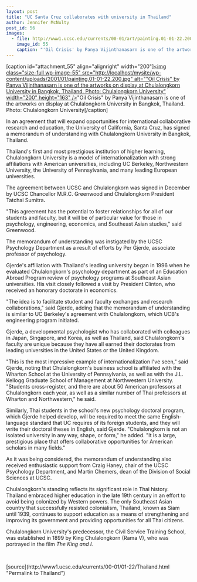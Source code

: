 ```yaml
---
layout: post
title: "UC Santa Cruz collaborates with university in Thailand"
author: Jennifer McNulty
post_id: 56
images:
  - file: http://www1.ucsc.edu/currents/00-01/art/painting.01-01-22.200.jpg
    image_id: 55
    caption: "'Oil Crisis' by Panya Vijinthanasarn is one of the artworks on display at Chulalongkorn University in Bangkok, Thailand. Photo: Chulalongkorn University"
---
```


[caption id="attachment_55" align="alignright" width="200"]<a href="http://localhost/mysite/wp-content/uploads/2001/01/painting.01-01-22.200.jpg"><img class="size-full wp-image-55" src="http://localhost/mysite/wp-content/uploads/2001/01/painting.01-01-22.200.jpg" alt=""Oil Crisis" by Panya Vijinthanasarn is one of the artworks on display at Chulalongkorn University in Bangkok, Thailand. Photo: Chulalongkorn University" width="200" height="163" /></a>"Oil Crisis" by Panya Vijinthanasarn is one of the artworks on display at Chulalongkorn University in Bangkok, Thailand. Photo: Chulalongkorn University[/caption]
<p>
  In an agreement that will expand opportunities for international collaborative research and education, the University of California, Santa Cruz, has signed a memorandum of understanding with Chulalongkorn University in Bangkok, Thailand.
</p>Thailand's first and most prestigious institution of higher learning, Chulalongkorn University is a model of internationalization with strong affiliations with American universities, including UC Berkeley, Northwestern University, the University of Pennsylvania, and many leading European universities.
<p>
  The agreement between UCSC and Chulalongkorn was signed in December by UCSC Chancellor M.R.C. Greenwood and Chulalongkorn President Tatchai Sumitra<b>.</b>
</p>
<p>
  "This agreement has the potential to foster relationships for all of our students and faculty, but it will be of particular value for those in psychology, engineering, economics, and Southeast Asian studies," said Greenwood.
</p>
<p>
  The memorandum of understanding was instigated by the UCSC Psychology Department as a result of efforts by Per Gjerde, associate professor of psychology.
</p>
<p>
  Gjerde's affiliation with Thailand's leading university began in 1996 when he evaluated Chulalongkorn's psychology department as part of an Education Abroad Program review of psychology programs at Southeast Asian universities. His visit closely followed a visit by President Clinton, who received an honorary doctorate in economics.
</p>
<p>
  "The idea is to facilitate student and faculty exchanges and research collaborations," said Gjerde, adding that the memorandum of understanding is similar to UC Berkeley's agreement with Chulalongkorn, which UCB's engineering program initiated.
</p>
<p>
  Gjerde, a developmental psychologist who has collaborated with colleagues in Japan, Singapore, and Korea, as well as Thailand, said Chulalongkorn's faculty are unique because they have all earned their doctorates from leading universities in the United States or the United Kingdom.
</p>
<p>
  "This is the most impressive example of internationalization I've seen," said Gjerde, noting that Chulalongkorn's business school is affiliated with the Wharton School at the University of Pennsylvania, as well as with the J.L. Kellogg Graduate School of Management at Northwestern University. "Students cross-register, and there are about 50 American professors at Chulalongkorn each year, as well as a similar number of Thai professors at Wharton and Northwestern," he said.
</p>
<p>
  Similarly, Thai students in the school's new psychology doctoral program, which Gjerde helped develop, will be required to meet the same English-language standard that UC requires of its foreign students, and they will write their doctoral theses in English, said Gjerde. "Chulalongkorn is not an isolated university in any way, shape, or form," he added. "It is a large, prestigious place that offers collaborative opportunities for American scholars in many fields."
</p>
<p>
  As it was being considered, the memorandum of understanding also received enthusiastic support from Craig Haney, chair of the UCSC Psychology Department, and Martin Chemers, dean of the Division of Social Sciences at UCSC.
</p>
<p>
  Chulalongkorn's standing reflects its significant role in Thai history. Thailand embraced higher education in the late 19th century in an effort to avoid being colonized by Western powers. The only Southeast Asian country that successfully resisted colonialism, Thailand, known as Siam until 1939, continues to support education as a means of strengthening and improving its government and providing opportunities for all Thai citizens.
</p>
<p>
  Chulalongkorn University's predecessor, the Civil Service Training School, was established in 1899 by King Chulalongkorn (Rama V), who was portrayed in the film <i>The King and I.</i>
</p>
<p>
  <br>

</p>
[source](http://www1.ucsc.edu/currents/00-01/01-22/Thailand.html "Permalink to Thailand")
